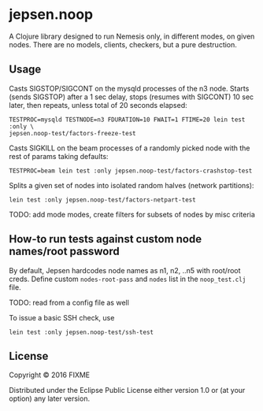# jepsen.noop

A Clojure library designed to run Nemesis only, in different modes,
on given nodes. There are no models, clients, checkers, but a pure
destruction.

## Usage

Casts SIGSTOP/SIGCONT on the mysqld processes of the n3 node. Starts (sends
SIGSTOP) after a 1 sec delay, stops (resumes with SIGCONT) 10 sec later, then
repeats, unless total of 20 seconds elapsed:
```
TESTPROC=mysqld TESTNODE=n3 FDURATION=10 FWAIT=1 FTIME=20 lein test :only \
jepsen.noop-test/factors-freeze-test
```
Casts SIGKILL on the beam processes of a randomly picked node with the
rest of params taking defaults:
```
TESTPROC=beam lein test :only jepsen.noop-test/factors-crashstop-test
```
Splits a given set of nodes into isolated random halves (network partitions):
```
lein test :only jepsen.noop-test/factors-netpart-test
```

TODO: add mode modes, create filters for subsets of nodes by misc criteria

## How-to run tests against custom node names/root password

By default, Jepsen hardcodes node names as n1, n2, ..n5 with root/root creds.
Define custom `nodes-root-pass` and `nodes` list in the `noop_test.clj` file.

TODO: read from a config file as well

To issue a basic SSH check, use
```
lein test :only jepsen.noop-test/ssh-test
```

## License

Copyright © 2016 FIXME

Distributed under the Eclipse Public License either version 1.0 or (at
your option) any later version.

